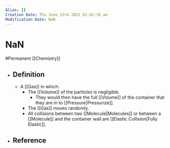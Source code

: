 ```yaml
---
Alias: []
Creation Date: Thu June 23rd 2022 01:42:38 am 
Modification Date: NaN
---
```

# NaN
#Permanent [[Chemistry]]

- ## Definition
	- A [[Gas]] in which:
		- The [[Volume]] of the particles is negligible.
			- They would then have the full [[Volume]] of the container that they are in to [[Pressure|Pressurize]].
		- The [[Gas]] moves randomly.
		- All collisions between two [[Molecule|Molecules]] or between a [[Molecule]] and the container wall are [[Elastic Collision|Fully Elastic]].
- ## Reference